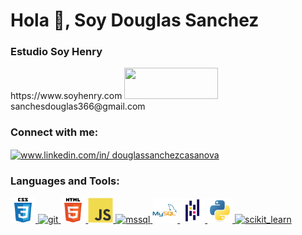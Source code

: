 <h1>Hola 👋, Soy Douglas Sanchez</h1>

<h3>Estudio Soy Henry</h3>  https://www.soyhenry.com <img src="https://stonkstutors.com/wp-content/uploads/2022/07/Soy-Henry-Entiende-como-funciona-la-plataforma-y-si-vale-la-pena.jpg" style="width:150px;height:50px;>


<h4>Scientist and Data Analyst | Python Developer | Digital marketing
Soy un analista de datos con experiencia en el campo del marketing y un apasionado por el poder de los datos para impulsar el éxito empresarial. Ofrezco servicios de análisis de datos a través de Power BI, para empresas de todas las áreas. Mi objetivo es ayudar a las organizaciones a tomar decisiones más fundamentadas, basadas en datos, que impulsen el crecimiento y la rentabilidad. A través de mi experiencia en marketing y mi habilidad para extraer información significativa de los datos, ofrezco soluciones personalizadas que optimizan el rendimiento y la eficiencia empresarial. Juntos, podemos impulsar su éxito.</h4>

- 📫 Como llegar a mi **sanchesdouglas366@gmail.com**
 
<h3 align="left">Connect with me:</h3>
<p align="left">
<a href="https://linkedin.com/in/www.linkedin.com/in/ douglassanchezcasanova" target="blank"><img align="center" src="https://raw.githubusercontent.com/rahuldkjain/github-profile-readme-generator/master/src/images/icons/Social/linked-in-alt.svg" alt="www.linkedin.com/in/ douglassanchezcasanova" height="30" width="40" /></a>
</p>

<h3 align="left">Languages and Tools:</h3>
<p align="left"> <a href="https://www.w3schools.com/css/" target="_blank" rel="noreferrer"> <img src="https://raw.githubusercontent.com/devicons/devicon/master/icons/css3/css3-original-wordmark.svg" alt="css3" width="40" height="40"/> </a> <a href="https://git-scm.com/" target="_blank" rel="noreferrer"> <img src="https://www.vectorlogo.zone/logos/git-scm/git-scm-icon.svg" alt="git" width="40" height="40"/> </a> <a href="https://www.w3.org/html/" target="_blank" rel="noreferrer"> <img src="https://raw.githubusercontent.com/devicons/devicon/master/icons/html5/html5-original-wordmark.svg" alt="html5" width="40" height="40"/> </a> <a href="https://developer.mozilla.org/en-US/docs/Web/JavaScript" target="_blank" rel="noreferrer"> <img src="https://raw.githubusercontent.com/devicons/devicon/master/icons/javascript/javascript-original.svg" alt="javascript" width="40" height="40"/> </a> <a href="https://www.microsoft.com/en-us/sql-server" target="_blank" rel="noreferrer"> <img src="https://www.svgrepo.com/show/303229/microsoft-sql-server-logo.svg" alt="mssql" width="40" height="40"/> </a> <a href="https://www.mysql.com/" target="_blank" rel="noreferrer"> <img src="https://raw.githubusercontent.com/devicons/devicon/master/icons/mysql/mysql-original-wordmark.svg" alt="mysql" width="40" height="40"/> </a> <a href="https://pandas.pydata.org/" target="_blank" rel="noreferrer"> <img src="https://raw.githubusercontent.com/devicons/devicon/2ae2a900d2f041da66e950e4d48052658d850630/icons/pandas/pandas-original.svg" alt="pandas" width="40" height="40"/> </a> <a href="https://www.python.org" target="_blank" rel="noreferrer"> <img src="https://raw.githubusercontent.com/devicons/devicon/master/icons/python/python-original.svg" alt="python" width="40" height="40"/> </a> <a href="https://scikit-learn.org/" target="_blank" rel="noreferrer"> <img src="https://upload.wikimedia.org/wikipedia/commons/0/05/Scikit_learn_logo_small.svg" alt="scikit_learn" width="40" height="40"/> </a> </p>
